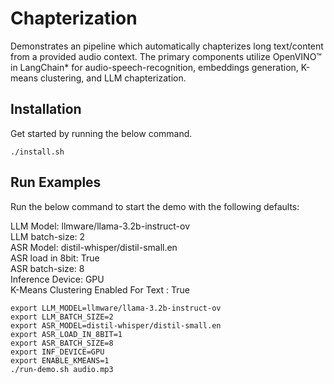 # Chapterization
Demonstrates an pipeline which automatically chapterizes long text/content from a provided audio context. The primary components utilize OpenVINO™ in LangChain* for audio-speech-recognition, embeddings generation, K-means clustering, and LLM chapterization.

## Installation

Get started by running the below command.

```
./install.sh
```

## Run Examples

Run the below command to start the demo with the following defaults:

LLM Model: llmware/llama-3.2b-instruct-ov<br>
LLM batch-size: 2<br>
ASR Model: distil-whisper/distil-small.en<br>
ASR load in 8bit: True<br>
ASR batch-size: 8<br>
Inference Device: GPU<br>
K-Means Clustering Enabled For Text : True<br>

```
export LLM_MODEL=llmware/llama-3.2b-instruct-ov
export LLM_BATCH_SIZE=2
export ASR_MODEL=distil-whisper/distil-small.en
export ASR_LOAD_IN_8BIT=1
export ASR_BATCH_SIZE=8
export INF_DEVICE=GPU
export ENABLE_KMEANS=1
./run-demo.sh audio.mp3
```
